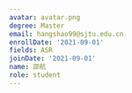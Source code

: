 ```yaml
---
avatar: avatar.png
degree: Master
email: hangshao99@sjtu.edu.cn
enrollDate: '2021-09-01'
fields: ASR
joinDate: '2021-09-01'
name: 邵航
role: student
---
```

